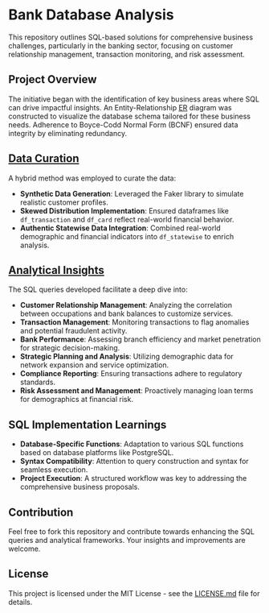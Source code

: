 # Bank Database Analysis

This repository outlines SQL-based solutions for comprehensive business challenges, particularly in the banking sector, focusing on customer relationship management, transaction monitoring, and risk assessment.

## Project Overview

The initiative began with the identification of key business areas where SQL can drive impactful insights. An Entity-Relationship [ER](https://github.com/Sanjukta2212/bankdb-analysis-and-mgmt/blob/main/ER.pdf) diagram was constructed to visualize the database schema tailored for these business needs. Adherence to Boyce-Codd Normal Form (BCNF) ensured data integrity by eliminating redundancy.

## [Data Curation](https://github.com/Sanjukta2212/bankdb-analysis-and-mgmt/blob/main/data_generation.ipynb)

A hybrid method was employed to curate the data:
- **Synthetic Data Generation**: Leveraged the Faker library to simulate realistic customer profiles.
- **Skewed Distribution Implementation**: Ensured dataframes like `df_transaction` and `df_card` reflect real-world financial behavior.
- **Authentic Statewise Data Integration**: Combined real-world demographic and financial indicators into `df_statewise` to enrich analysis.

## [Analytical Insights](https://github.com/Sanjukta2212/bankdb-analysis-and-mgmt/blob/main/queries_to%20solve_business_prob.sql)

The SQL queries developed facilitate a deep dive into:
- **Customer Relationship Management**: Analyzing the correlation between occupations and bank balances to customize services.
- **Transaction Management**: Monitoring transactions to flag anomalies and potential fraudulent activity.
- **Bank Performance**: Assessing branch efficiency and market penetration for strategic decision-making.
- **Strategic Planning and Analysis**: Utilizing demographic data for network expansion and service optimization.
- **Compliance Reporting**: Ensuring transactions adhere to regulatory standards.
- **Risk Assessment and Management**: Proactively managing loan terms for demographics at financial risk.

## SQL Implementation Learnings

- **Database-Specific Functions**: Adaptation to various SQL functions based on database platforms like PostgreSQL.
- **Syntax Compatibility**: Attention to query construction and syntax for seamless execution.
- **Project Execution**: A structured workflow was key to addressing the comprehensive business proposals.

## Contribution

Feel free to fork this repository and contribute towards enhancing the SQL queries and analytical frameworks. Your insights and improvements are welcome.

## License

This project is licensed under the MIT License - see the [LICENSE.md](LICENSE) file for details.
